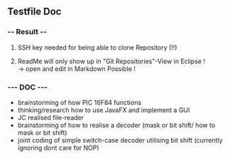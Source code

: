 ## Testfile Doc 

### -- Result --

1) SSH key needed for being able to clone Repository (!!)
  
2) ReadMe will only show up in "Git Repositories"-View in Eclipse !   
-> open and edit in Markdown Possible !  

### --- DOC ---	

- brainstorming of how PIC 16F84 functions	
- thinking/research how to use JavaFX and implement a GUI	
- JC realised file-reader		
- brainstorming of how to realise a decoder	(mask or bit shift/ how to mask or bit shift)
- joint coding of simple switch-case decoder utilising bit shift (currently ignoring dont care for NOP)	
